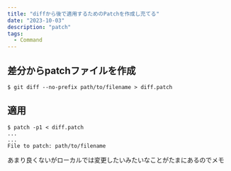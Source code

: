 ```yaml
---
title: "diffから後で適用するためのPatchを作成し充てる"
date: "2023-10-03"
description: "patch"
tags:
  - Command
---
```


## 差分からpatchファイルを作成

```shell
$ git diff --no-prefix path/to/filename > diff.patch
```

## 適用

```shell
$ patch -p1 < diff.patch
...
...
File to patch: path/to/filename
```

あまり良くないがローカルでは変更したいみたいなことがたまにあるのでメモ